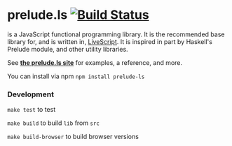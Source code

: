 # prelude.ls [![Build Status](https://travis-ci.org/gkz/prelude-ls.png?branch=master)](https://travis-ci.org/gkz/prelude-ls)

is a JavaScript functional programming library. It is the recommended base library for, and is written in, <a href="http://gkz.github.com/LiveScript/">LiveScript</a>. It is inspired in part by Haskell's Prelude module, and other utility libraries.

See **[the prelude.ls site](http://gkz.github.com/prelude-ls/)** for examples, a reference, and more.

You can install via npm `npm install prelude-ls`

### Development

`make test` to test

`make build` to build `lib` from `src`

`make build-browser` to build browser versions
